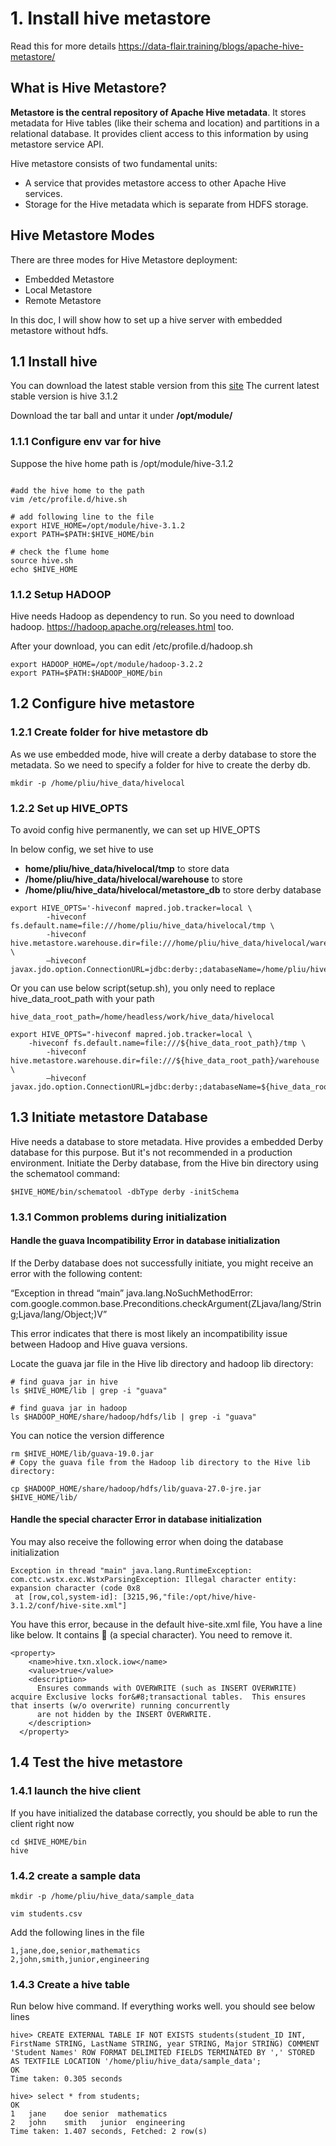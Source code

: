 # 1. Install hive metastore

Read this for more details https://data-flair.training/blogs/apache-hive-metastore/
## What is Hive Metastore?

**Metastore is the central repository of Apache Hive metadata**. It stores metadata for Hive tables (like their 
schema and location) and partitions in a relational database. It provides client access to this information by using 
metastore service API.

Hive metastore consists of two fundamental units:

- A service that provides metastore access to other Apache Hive services.
- Storage for the Hive metadata which is separate from HDFS storage.

## Hive Metastore Modes
There are three modes for Hive Metastore deployment:

- Embedded Metastore
- Local Metastore
- Remote Metastore

In this doc, I will show how to set up a hive server with embedded metastore without hdfs.

## 1.1 Install hive 

You can download the latest stable version from this [site](https://hive.apache.org/downloads.html)
The current latest stable version is hive 3.1.2

Download the tar ball and untar it under **/opt/module/**

### 1.1.1 Configure env var for hive
Suppose the hive home path is /opt/module/hive-3.1.2

```shell

#add the hive home to the path
vim /etc/profile.d/hive.sh

# add following line to the file
export HIVE_HOME=/opt/module/hive-3.1.2
export PATH=$PATH:$HIVE_HOME/bin

# check the flume home
source hive.sh 
echo $HIVE_HOME

```

### 1.1.2 Setup HADOOP

Hive needs Hadoop as dependency to run. So you need to download hadoop. https://hadoop.apache.org/releases.html too.

After your download, you can edit /etc/profile.d/hadoop.sh

```shell
export HADOOP_HOME=/opt/module/hadoop-3.2.2
export PATH=$PATH:$HADOOP_HOME/bin
```

## 1.2 Configure hive metastore

### 1.2.1 Create folder for hive metastore db

As we use embedded mode, hive will create a derby database to store the metadata. So we need to specify a folder for 
hive to create the derby db.

```shell
mkdir -p /home/pliu/hive_data/hivelocal
```

### 1.2.2 Set up HIVE_OPTS

To avoid config hive permanently, we can set up HIVE_OPTS 

In below config, we set hive to use 
- **home/pliu/hive_data/hivelocal/tmp** to store data
- **/home/pliu/hive_data/hivelocal/warehouse** to store 
- **/home/pliu/hive_data/hivelocal/metastore_db** to store derby database

```shell
export HIVE_OPTS='-hiveconf mapred.job.tracker=local \
        -hiveconf fs.default.name=file:///home/pliu/hive_data/hivelocal/tmp \
        -hiveconf hive.metastore.warehouse.dir=file:///home/pliu/hive_data/hivelocal/warehouse \
        –hiveconf  javax.jdo.option.ConnectionURL=jdbc:derby:;databaseName=/home/pliu/hive_data/hivelocal/metastore_db;create=true'
```

Or you can use below script(setup.sh), you only need to replace hive_data_root_path with your path

```shell
hive_data_root_path=/home/headless/work/hive_data/hivelocal

export HIVE_OPTS="-hiveconf mapred.job.tracker=local \
	-hiveconf fs.default.name=file:///${hive_data_root_path}/tmp \
        -hiveconf hive.metastore.warehouse.dir=file:///${hive_data_root_path}/warehouse \
        –hiveconf  javax.jdo.option.ConnectionURL=jdbc:derby:;databaseName=${hive_data_root_path}/metastore_db;create=true"

```

## 1.3 Initiate metastore Database

Hive needs a database to store metadata. Hive provides a embedded Derby database for this purpose. But it's not recommended
in a production environment. Initiate the Derby database, from the Hive bin directory using the schematool command:

```shell
$HIVE_HOME/bin/schematool -dbType derby -initSchema
```

### 1.3.1 Common problems during initialization

#### Handle the guava Incompatibility Error in database initialization
If the Derby database does not successfully initiate,  you might receive an error with the following content:

“Exception in thread “main” java.lang.NoSuchMethodError: com.google.common.base.Preconditions.checkArgument(ZLjava/lang/String;Ljava/lang/Object;)V”

This error indicates that there is most likely an incompatibility issue between Hadoop and Hive guava versions.

Locate the guava jar file in the Hive lib directory and hadoop lib directory:

```shell
# find guava jar in hive
ls $HIVE_HOME/lib | grep -i "guava"

# find guava jar in hadoop
ls $HADOOP_HOME/share/hadoop/hdfs/lib | grep -i "guava"
```

You can notice the version difference
```shell
rm $HIVE_HOME/lib/guava-19.0.jar
# Copy the guava file from the Hadoop lib directory to the Hive lib directory:

cp $HADOOP_HOME/share/hadoop/hdfs/lib/guava-27.0-jre.jar $HIVE_HOME/lib/
```

#### Handle the special character Error in database initialization

You may also receive the following error when doing the database initialization

```text
Exception in thread "main" java.lang.RuntimeException: com.ctc.wstx.exc.WstxParsingException: Illegal character entity: expansion character (code 0x8
 at [row,col,system-id]: [3215,96,"file:/opt/hive/hive-3.1.2/conf/hive-site.xml"]

```
You have this error, because in the default hive-site.xml file, You have a line like below. It contains **&#8;**
(a special character). You need to remove it.
```text
<property>
    <name>hive.txn.xlock.iow</name>
    <value>true</value>
    <description>
      Ensures commands with OVERWRITE (such as INSERT OVERWRITE) acquire Exclusive locks for&#8;transactional tables.  This ensures that inserts (w/o overwrite) running concurrently
      are not hidden by the INSERT OVERWRITE.
    </description>
  </property>

```


## 1.4 Test the hive metastore

### 1.4.1 launch the hive client

If you have initialized the database correctly, you should be able to run the client right now

```shell
cd $HIVE_HOME/bin
hive
```

### 1.4.2 create a sample data

```shell
mkdir -p /home/pliu/hive_data/sample_data

vim students.csv
```

Add the following lines in the file

```text
1,jane,doe,senior,mathematics
2,john,smith,junior,engineering
```

### 1.4.3 Create a hive table
Run below hive command. If everything works well. you should see below lines
```shell
hive> CREATE EXTERNAL TABLE IF NOT EXISTS students(student_ID INT, FirstName STRING, LastName STRING, year STRING, Major STRING) COMMENT 'Student Names' ROW FORMAT DELIMITED FIELDS TERMINATED BY ',' STORED AS TEXTFILE LOCATION '/home/pliu/hive_data/sample_data';
OK
Time taken: 0.305 seconds

hive> select * from students;
OK
1	jane	doe	senior	mathematics
2	john	smith	junior	engineering
Time taken: 1.407 seconds, Fetched: 2 row(s)

```
